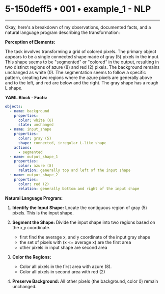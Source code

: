 # 5-150deff5 • 001 • example_1 - NLP

---
Okay, here's a breakdown of my observations, documented facts, and a natural language program describing the transformation:

**Perception of Elements:**

The task involves transforming a grid of colored pixels. The primary object appears to be a single connected shape made of gray (5) pixels in the input. This shape seems to be "segmented" or "colored" in the output, resulting in two distinct regions of azure (8) and red (2) pixels. The background remains unchanged as white (0). The segmentation seems to follow a specific pattern, creating two regions where the azure pixels are generally above and to the left, and red are below and the right. The gray shape has a rough L shape.

**YAML Block - Facts:**



```yaml
objects:
  - name: background
    properties:
      color: white (0)
      state: unchanged
  - name: input_shape
    properties:
      color: gray (5)
      shape: connected, irregular L-like shape
    actions:
      - segmented
  - name: output_shape_1
    properties:
      color: azure (8)
      relation: generally top and left of the input shape
  - name: output_shape_2
    properties:
      color: red (2)
      relation: generally bottom and right of the input shape

```



**Natural Language Program:**

1.  **Identify the Input Shape:** Locate the contiguous region of gray (5) pixels. This is the input shape.

2.  **Segment the Shape:** Divide the input shape into two regions based on the x,y coordinate.

    - first find the average x, and y coordinate of the input gray shape
    - the set of pixels with (x \<= average x) are the first area
    - other pixels in input shape are second area

3.  **Color the Regions:**
    -   Color all pixels in the first area with azure (8).
    - Color all pixels in second area with red (2)

4.  **Preserve Background:** All other pixels (the background, color 0) remain unchanged.

